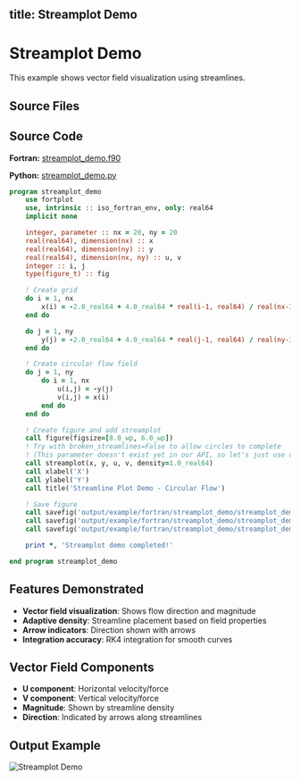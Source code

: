 title: Streamplot Demo
---

# Streamplot Demo

This example shows vector field visualization using streamlines.

## Source Files

## Source Code

**Fortran:** [streamplot_demo.f90](https://github.com/lazy-fortran/fortplot/blob/main/example/fortran/streamplot_demo/streamplot_demo.f90)

**Python:** [streamplot_demo.py](https://github.com/lazy-fortran/fortplot/blob/main/example/python/streamplot_demo/streamplot_demo.py)

```fortran
program streamplot_demo
    use fortplot
    use, intrinsic :: iso_fortran_env, only: real64
    implicit none

    integer, parameter :: nx = 20, ny = 20
    real(real64), dimension(nx) :: x
    real(real64), dimension(ny) :: y
    real(real64), dimension(nx, ny) :: u, v
    integer :: i, j
    type(figure_t) :: fig

    ! Create grid
    do i = 1, nx
        x(i) = -2.0_real64 + 4.0_real64 * real(i-1, real64) / real(nx-1, real64)
    end do

    do j = 1, ny
        y(j) = -2.0_real64 + 4.0_real64 * real(j-1, real64) / real(ny-1, real64)
    end do

    ! Create circular flow field
    do j = 1, ny
        do i = 1, nx
            u(i,j) = -y(j)
            v(i,j) = x(i)
        end do
    end do

    ! Create figure and add streamplot
    call figure(figsize=[8.0_wp, 6.0_wp])
    ! Try with broken_streamlines=False to allow circles to complete
    ! (This parameter doesn't exist yet in our API, so let's just use default for now)
    call streamplot(x, y, u, v, density=1.0_real64)
    call xlabel('X')
    call ylabel('Y')
    call title('Streamline Plot Demo - Circular Flow')

    ! Save figure
    call savefig('output/example/fortran/streamplot_demo/streamplot_demo.png')
    call savefig('output/example/fortran/streamplot_demo/streamplot_demo.pdf')
    call savefig('output/example/fortran/streamplot_demo/streamplot_demo.txt')

    print *, 'Streamplot demo completed!'

end program streamplot_demo
```

## Features Demonstrated

- **Vector field visualization**: Shows flow direction and magnitude
- **Adaptive density**: Streamline placement based on field properties
- **Arrow indicators**: Direction shown with arrows
- **Integration accuracy**: RK4 integration for smooth curves

## Vector Field Components

- **U component**: Horizontal velocity/force
- **V component**: Vertical velocity/force
- **Magnitude**: Shown by streamline density
- **Direction**: Indicated by arrows along streamlines

## Output Example

![Streamplot Demo](../../media/examples/streamplot_demo/streamplot_demo.png)
